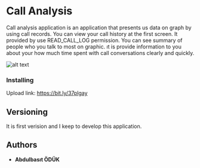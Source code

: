 # Call Analysis

Call analysis application is an application that presents us data on graph by using call records. You can view your call history at the first screen. It provided by use READ_CALL_LOG permission. You can see summary of people who you talk to most on graphic. ıt is provide information to you about your how much time spent with call conversations clearly and quickly.

![alt text](https://raw.githubusercontent.com/username/projectname/branch/path/to/img.png)


### Installing

Upload link: https://bit.ly/37plgay

## Versioning

It is first verision and I keep to develop this application.

## Authors

* **Abdulbasıt ÖDÜK**

